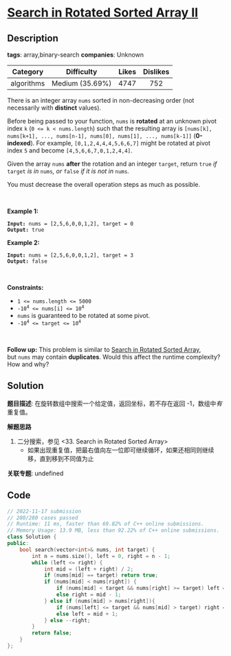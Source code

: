 # [Search in Rotated Sorted Array II](https://leetcode.com/problems/search-in-rotated-sorted-array-ii/description/)

## Description

**tags**: array,binary-search
**companies**: Unknown

|  Category  |   Difficulty    | Likes | Dislikes |
| :--------: | :-------------: | :---: | :------: |
| algorithms | Medium (35.69%) | 4747  |   752    |

<p>There is an integer array <code>nums</code> sorted in non-decreasing order (not necessarily with <strong>distinct</strong> values).</p>

<p>Before being passed to your function, <code>nums</code> is <strong>rotated</strong> at an unknown pivot index <code>k</code> (<code>0 &lt;= k &lt; nums.length</code>) such that the resulting array is <code>[nums[k], nums[k+1], ..., nums[n-1], nums[0], nums[1], ..., nums[k-1]]</code> (<strong>0-indexed</strong>). For example, <code>[0,1,2,4,4,4,5,6,6,7]</code> might be rotated at pivot index <code>5</code> and become <code>[4,5,6,6,7,0,1,2,4,4]</code>.</p>

<p>Given the array <code>nums</code> <strong>after</strong> the rotation and an integer <code>target</code>, return <code>true</code><em> if </em><code>target</code><em> is in </em><code>nums</code><em>, or </em><code>false</code><em> if it is not in </em><code>nums</code><em>.</em></p>

<p>You must decrease the overall operation steps as much as possible.</p>

<p>&nbsp;</p>
<p><strong>Example 1:</strong></p>
<pre><code><strong>Input:</strong> nums = [2,5,6,0,0,1,2], target = 0
<strong>Output:</strong> true</code></pre><p><strong>Example 2:</strong></p>
<pre><code><strong>Input:</strong> nums = [2,5,6,0,0,1,2], target = 3
<strong>Output:</strong> false</code></pre>
<p>&nbsp;</p>
<p><strong>Constraints:</strong></p>

<ul>
  <li><code>1 &lt;= nums.length &lt;= 5000</code></li>
  <li><code>-10<sup>4</sup> &lt;= nums[i] &lt;= 10<sup>4</sup></code></li>
  <li><code>nums</code> is guaranteed to be rotated at some pivot.</li>
  <li><code>-10<sup>4</sup> &lt;= target &lt;= 10<sup>4</sup></code></li>
</ul>

<p>&nbsp;</p>
<p><strong>Follow up:</strong> This problem is similar to&nbsp;<a href="/problems/search-in-rotated-sorted-array/description/" target="_blank">Search in Rotated Sorted Array</a>, but&nbsp;<code>nums</code> may contain <strong>duplicates</strong>. Would this affect the runtime complexity? How and why?</p>

## Solution

**题目描述**: 在旋转数组中搜索一个给定值，返回坐标，若不存在返回 -1，数组中*有*重复值。

**解题思路**

1. 二分搜索，参见 <33. Search in Rotated Sorted Array>
   - 如果出现重复值，把最右值向左一位即可继续循环，如果还相同则继续移，直到移到不同值为止

**关联专题**: undefined

## Code

```cpp
// 2022-11-17 submission
// 280/280 cases passed
// Runtime: 11 ms, faster than 69.82% of C++ online submissions.
// Memory Usage: 13.9 MB, less than 92.22% of C++ online submissions.
class Solution {
public:
    bool search(vector<int>& nums, int target) {
        int n = nums.size(), left = 0, right = n - 1;
        while (left <= right) {
            int mid = (left + right) / 2;
            if (nums[mid] == target) return true;
            if (nums[mid] < nums[right]) {
                if (nums[mid] < target && nums[right] >= target) left = mid + 1;
                else right = mid - 1;
            } else if (nums[mid] > nums[right]){
                if (nums[left] <= target && nums[mid] > target) right = mid - 1;
                else left = mid + 1;
            } else --right;
        }
        return false;
    }
};
```
